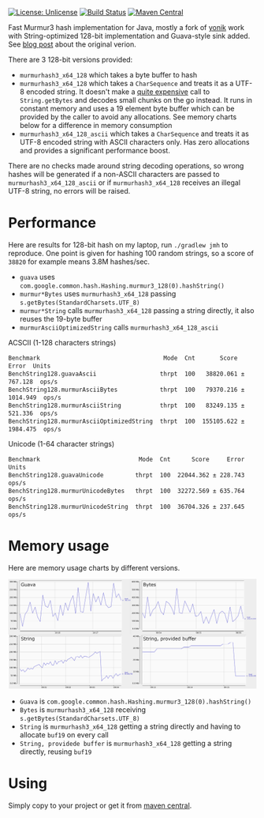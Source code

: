 [![License: Unlicense](https://img.shields.io/badge/license-Unlicense-blue.svg)](http://unlicense.org/)
[![Build Status](https://travis-ci.com/eprst/murmur3.svg?branch=master)](https://travis-ci.com/eprst/murmur3)
[![Maven Central](https://maven-badges.herokuapp.com/maven-central/com.github.eprst/murmur3/badge.svg)](https://maven-badges.herokuapp.com/maven-central/com.github.eprst/murmur3)

Fast Murmur3 hash implementation for Java, mostly a fork of
[yonik](https://github.com/yonik/java_util) work with
String-optimized 128-bit implementation and Guava-style sink added. See [blog post](http://yonik.com/murmurhash3-for-java/)
about the original verion.

There are 3 128-bit versions provided:
- `murmurhash3_x64_128` which takes a byte buffer to hash
- `murmurhash3_x64_128` which takes a `CharSequence` and treats it as a UTF-8 encoded string. It doesn't
make a [quite expensive](http://www.evanjones.ca/software/java-string-encoding-internals.html) call to
`String.getBytes` and decodes small chunks on the go instead. It runs in constant memory and uses a 19 element
byte buffer which can be provided by the caller to avoid any allocations. See memory charts below for a  difference
in memory consumption
- `murmurhash3_x64_128_ascii` which takes a `CharSequence` and treats it as UTF-8 encoded string with
ASCII characters only. Has zero allocations and provides a significant performance boost.

There are no checks made around string decoding operations, so wrong hashes will be generated if a non-ASCII characters
are passed to `murmurhash3_x64_128_ascii` or if `murmurhash3_x64_128` receives an illegal UTF-8 string, no errors will be
raised. 

# Performance
Here are results for 128-bit hash on my laptop, run `./gradlew jmh` to reproduce. One point is given for
hashing 100 random strings, so a score of `38820` for example means 3.8M hashes/sec.

- `guava` uses `com.google.common.hash.Hashing.murmur3_128(0).hashString()`
- `murmur*Bytes` uses `murmurhash3_x64_128` passing `s.getBytes(StandardCharsets.UTF_8)`
- `murmur*String` calls `murmurhash3_x64_128` passing a string directly, it also reuses the 19-byte buffer
- `murmurAsciiOptimizedString` calls `murmurhash3_x64_128_ascii`


ACSCII (1-128 characters strings)
```
Benchmark                                   Mode  Cnt       Score      Error  Units
BenchString128.guavaAscii                  thrpt  100   38820.061 ±  767.128  ops/s
BenchString128.murmurAsciiBytes            thrpt  100   79370.216 ± 1014.949  ops/s
BenchString128.murmurAsciiString           thrpt  100   83249.135 ±  521.336  ops/s
BenchString128.murmurAsciiOptimizedString  thrpt  100  155105.622 ± 1984.475  ops/s
```

Unicode (1-64 character strings)
```
Benchmark                            Mode  Cnt      Score     Error  Units
BenchString128.guavaUnicode         thrpt  100  22044.362 ± 228.743  ops/s
BenchString128.murmurUnicodeBytes   thrpt  100  32272.569 ± 635.764  ops/s
BenchString128.murmurUnicodeString  thrpt  100  36704.326 ± 237.645  ops/s
```

# Memory usage
Here are memory usage charts by different versions.

![Memory Usage](mem_usage.png)

- `Guava` is `com.google.common.hash.Hashing.murmur3_128(0).hashString()`
- `Bytes` is `murmurhash3_x64_128` receiving `s.getBytes(StandardCharsets.UTF_8)`
- `String` is `murmurhash3_x64_128` getting a string directly and having to allocate `buf19` on every call
- `String, providede buffer` is `murmurhash3_x64_128` getting a string directly, reusing `buf19`

# Using
Simply copy to your project or get it from
[maven central](https://search.maven.org/artifact/com.github.eprst/murmur3/0.3/jar).
